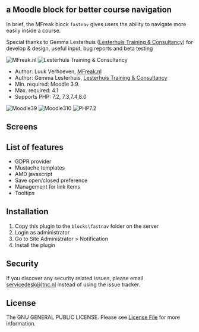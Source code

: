 ## a Moodle block for better course navigation

In brief, the MFreak block `fastnav` gives users the ability to navigate more easily inside a course.
 
Special thanks to Gemma Lesterhuis ([Lesterhuis Training & Consultancy](https://ltnc.nl/)) for develop & design, useful input, bug reports and beta testing

![MFreak.nl](https://MFreak.nl/logo_small.png)
![Lesterhuis Training & Consultancy](https://MFreak.nl/logo_small_ltnc.png)

* Author: Luuk Verhoeven, [MFreak.nl](https://MFreak.nl/)
* Author: Gemma Lesterhuis, [Lesterhuis Training & Consultancy](https://ltnc.nl/)
* Min. required: Moodle 3.9.
* Max. required: 4.1
* Supports PHP: 7.2, 7.3,7.4,8.0

![Moodle39](https://img.shields.io/badge/moodle-3.9-brightgreen.svg)
![Moodle310](https://img.shields.io/badge/moodle-3.10-brightgreen.svg)
![PHP7.2](https://img.shields.io/badge/PHP-7.2-brightgreen.svg)

## Screens

## List of features
- GDPR provider
- Mustache templates
- AMD javascript
- Save open/closed preference
- Management for link items
- Tooltips

## Installation
1.  Copy this plugin to the `blocks\fastnav` folder on the server
2.  Login as administrator
3.  Go to Site Administrator > Notification
4.  Install the plugin

## Security

If you discover any security related issues, please email [servicedesk@ltnc.nl](mailto:lservicedesk@ltnc.nl) instead of using the issue tracker.

## License

The GNU GENERAL PUBLIC LICENSE. Please see [License File](LICENSE) for more information.

